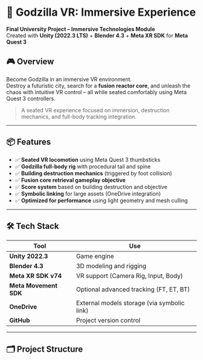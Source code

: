 # 🦖 Godzilla VR: Immersive Experience

**Final University Project – Immersive Technologies Module**  
Created with **Unity (2022.3 LTS)** + **Blender 4.3** + **Meta XR SDK** for **Meta Quest 3**

## 🎮 Overview

Become Godzilla in an immersive VR environment.  
Destroy a futuristic city, search for a **fusion reactor core**, and unleash the chaos with intuitive VR control – all while seated comfortably using Meta Quest 3 controllers.

> A seated VR experience focused on immersion, destruction mechanics, and full-body tracking integration.

---

## 📦 Features

- ✅ **Seated VR locomotion** using Meta Quest 3 thumbsticks
- ✅ **Godzilla full-body rig** with procedural tail and spine
- ✅ **Building destruction mechanics** (triggered by foot collision)
- ✅ **Fusion core retrieval gameplay objective**
- ✅ **Score system** based on building destruction and objective
- ✅ **Symbolic linking** for large assets (OneDrive integration)
- ✅ **Optimized for performance** using light geometry and mesh culling

---

## 🛠️ Tech Stack

| Tool               | Use                                |
|--------------------|-------------------------------------|
| **Unity 2022.3**   | Game engine                         |
| **Blender 4.3**    | 3D modeling and rigging             |
| **Meta XR SDK v74**| VR support (Camera Rig, Input, Body)|
| **Meta Movement SDK** | Optional advanced tracking (FT, ET, BT) |
| **OneDrive**       | External models storage (via symbolic link) |
| **GitHub**         | Project version control             |

---

## 🗂️ Project Structure

